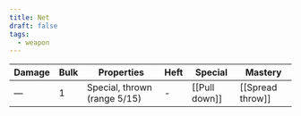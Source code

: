 ```yaml
---
title: Net
draft: false
tags:
  - weapon
---
```

| Damage       | Bulk | Properties                                | Heft | Special           | Mastery            |
| ------------ | ---- | ----------------------------------------- | ---- | ----------------- | ------------------ |
| —            | 1    | Special, thrown (range 5/15)              | -    | [[Pull down]]     | [[Spread throw]]   |
